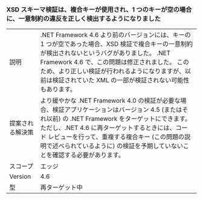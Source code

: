 ### <a name="xsd-schema-validation-now-correctly-detects-violations-of-unique-constraints-if-compound-keys-are-used-and-one-key-is-empty"></a>XSD スキーマ検証は、複合キーが使用され、1 つのキーが空の場合に、一意制約の違反を正しく検出するようになりました

|   |   |
|---|---|
|説明|.NET Framework 4.6 より前のバージョンには、キーの 1 つが空であった場合、XSD 検証で複合キーの一意制約が検出されないというバグがありました。 .NET Framework 4.6 で、この問題は修正されました。 このため、より正しい検証が行われるようになりますが、以前は検証されていた XML の一部が検証されない可能性もあります。|
|提案される解決策|より緩やかな .NET Framework 4.0 の検証が必要な場合、検証アプリケーションはバージョン 4.5 (またはそれ以前) の .NET Framework をターゲットにできます。 ただし、.NET 4.6 に再ターゲットするときには、コード レビューを行って、重複する複合キー (この問題の説明で述べられているように) の検証を予期していないことを確認する必要があります。|
|スコープ|エッジ|
|Version|4.6|
|型|再ターゲット中|

